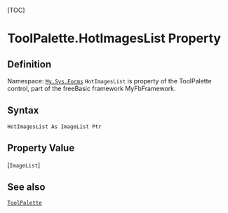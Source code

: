 [TOC]
# ToolPalette.HotImagesList Property

## Definition
Namespace: [`My.Sys.Forms`](My.Sys.Forms.md)
`HotImagesList` is property of the ToolPalette control, part of the freeBasic framework MyFbFramework.
## Syntax
```freeBasic
HotImagesList As ImageList Ptr
```
## Property Value
[`ImageList`]
## See also
[`ToolPalette`](ToolPalette.md)
